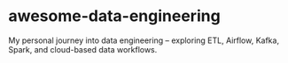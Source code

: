 # awesome-data-engineering
My personal journey into data engineering – exploring ETL, Airflow, Kafka, Spark, and cloud-based data workflows.
